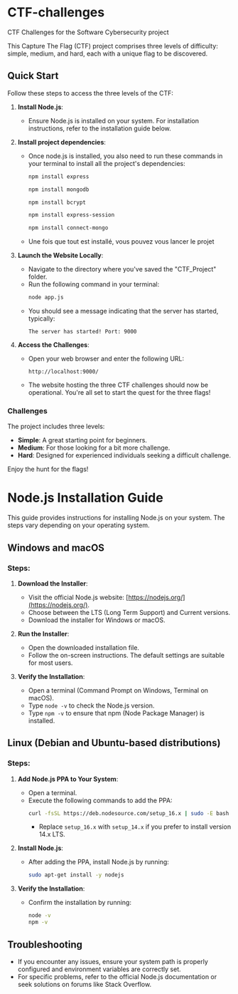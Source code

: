 # CTF-challenges
CTF Challenges for the Software Cybersecurity project

This Capture The Flag (CTF) project comprises three levels of difficulty: simple, medium, and hard, each with a unique flag to be discovered.

## Quick Start

Follow these steps to access the three levels of the CTF:

1. **Install Node.js**:
   - Ensure Node.js is installed on your system. For installation instructions, refer to the installation guide below.

2. **Install project dependencies**:
   - Once node.js is installed, you also need to run these commands in your terminal to install all the project's dependencies:
     ```bash
     npm install express
     ```
     ```bash
     npm install mongodb
     ```
     ```bash
     npm install bcrypt
     ```
     ```bash
     npm install express-session
     ```
     ```bash
     npm install connect-mongo
     ```
     
    - Une fois que tout est installé, vous pouvez vous lancer le projet
     
3. **Launch the Website Locally**:
   - Navigate to the directory where you've saved the "CTF_Project" folder.
   - Run the following command in your terminal:
     ```bash
     node app.js
     ```
   - You should see a message indicating that the server has started, typically:
     ```
     The server has started! Port: 9000
     ```

4. **Access the Challenges**:
   - Open your web browser and enter the following URL:
     ```
     http://localhost:9000/
     ```
   - The website hosting the three CTF challenges should now be operational. You're all set to start the quest for the three flags!

### Challenges
The project includes three levels:
- **Simple**: A great starting point for beginners.
- **Medium**: For those looking for a bit more challenge.
- **Hard**: Designed for experienced individuals seeking a difficult challenge.

Enjoy the hunt for the flags!

# Node.js Installation Guide

This guide provides instructions for installing Node.js on your system. The steps vary depending on your operating system.

## Windows and macOS

### Steps:

1. **Download the Installer**:
   - Visit the official Node.js website: [https://nodejs.org/](https://nodejs.org/).
   - Choose between the LTS (Long Term Support) and Current versions.
   - Download the installer for Windows or macOS.

2. **Run the Installer**:
   - Open the downloaded installation file.
   - Follow the on-screen instructions. The default settings are suitable for most users.

3. **Verify the Installation**:
   - Open a terminal (Command Prompt on Windows, Terminal on macOS).
   - Type `node -v` to check the Node.js version.
   - Type `npm -v` to ensure that npm (Node Package Manager) is installed.

## Linux (Debian and Ubuntu-based distributions)

### Steps:

1. **Add Node.js PPA to Your System**:
   - Open a terminal.
   - Execute the following commands to add the PPA:
     ```bash
     curl -fsSL https://deb.nodesource.com/setup_16.x | sudo -E bash -
     ```
     - Replace `setup_16.x` with `setup_14.x` if you prefer to install version 14.x LTS.

2. **Install Node.js**:
   - After adding the PPA, install Node.js by running:
     ```bash
     sudo apt-get install -y nodejs
     ```

3. **Verify the Installation**:
   - Confirm the installation by running:
     ```bash
     node -v
     npm -v
     ```

## Troubleshooting

- If you encounter any issues, ensure your system path is properly configured and environment variables are correctly set.
- For specific problems, refer to the official Node.js documentation or seek solutions on forums like Stack Overflow.
